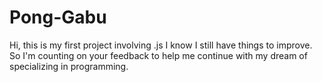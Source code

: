 # Pong-Gabu
Hi, this is my first project involving .js
I know I still have things to improve. So I'm counting on your feedback to help me continue with my dream of specializing in programming.
